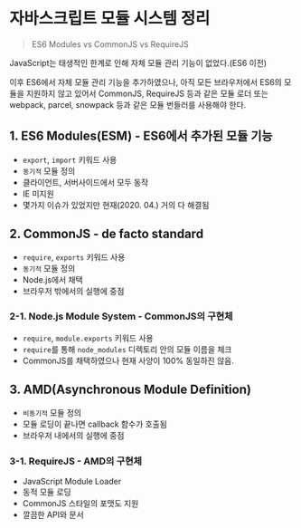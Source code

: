# 자바스크립트 모듈 시스템 정리

> ES6 Modules vs CommonJS vs RequireJS

JavaScript는 태생적인 한계로 인해 자체 모듈 관리 기능이 없었다.(ES6 이전)

이후 ES6에서 자체 모듈 관리 기능을 추가하였으나, 아직 모든 브라우저에서 ES6의 모듈을 지원하지 않고 있어서 CommonJS, RequireJS 등과 같은 모듈 로더 또는 webpack, parcel, snowpack 등과 같은 모듈 번들러를 사용해야 한다.

## 1. ES6 Modules(ESM) - ES6에서 추가된 모듈 기능

- `export`, `import` 키워드 사용
- `동기적` 모듈 정의
- 클라이언트, 서버사이드에서 모두 동작
- IE 미지원
- 몇가지 이슈가 있었지만 현재(2020. 04.) 거의 다 해결됨

## 2. CommonJS - de facto standard

- `require`, `exports` 키워드 사용
- `동기적` 모듈 정의
- Node.js에서 채택
- 브라우저 밖에서의 실행에 중점

### 2-1. Node.js Module System - CommonJS의 구현체

- `require`, `module.exports` 키워드 사용
- `require`를 통해 `node_modules` 디렉토리 안의 모듈 이름을 체크
- CommonJS를 채택하였으나 현재 사양이 100% 동일하진 않음.

## 3. AMD(Asynchronous Module Definition)

- `비동기적` 모듈 정의
- 모듈 로딩이 끝나면 callback 함수가 호출됨
- 브라우저 내에서의 실행에 중점

### 3-1. RequireJS - AMD의 구현체

- JavaScript Module Loader
- 동적 모듈 로딩
- CommonJS 스타일의 포맷도 지원
- 깔끔한 API와 문서
